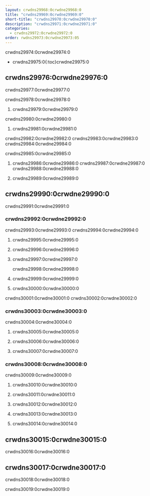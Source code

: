 ```yaml
---
layout: crwdns29968:0crwdne29968:0
title: "crwdns29969:0crwdne29969:0"
short-title: "crwdns29970:0crwdne29970:0"
description: "crwdns29971:0crwdne29971:0"
categories:
  - crwdns29972:0crwdne29972:0
order: rwdns29973:0crwdne29973:05
---
```

crwdns29974:0crwdne29974:0

* crwdns29975:0{:toc}crwdne29975:0

## crwdns29976:0crwdne29976:0

crwdns29977:0crwdne29977:0

crwdns29978:0crwdne29978:0

1. crwdns29979:0crwdne29979:0

crwdns29980:0crwdne29980:0

1. crwdns29981:0crwdne29981:0

crwdns29982:0crwdne29982:0 crwdns29983:0crwdne29983:0 crwdns29984:0crwdne29984:0

crwdns29985:0crwdne29985:0

1. crwdns29986:0crwdne29986:0 crwdns29987:0crwdne29987:0 crwdns29988:0crwdne29988:0

2. crwdns29989:0crwdne29989:0

## crwdns29990:0crwdne29990:0

crwdns29991:0crwdne29991:0

### crwdns29992:0crwdne29992:0

crwdns29993:0crwdne29993:0 crwdns29994:0crwdne29994:0

1. crwdns29995:0crwdne29995:0

2. crwdns29996:0crwdne29996:0

3. crwdns29997:0crwdne29997:0

    crwdns29998:0crwdne29998:0
    

1. crwdns29999:0crwdne29999:0

2. crwdns30000:0crwdne30000:0

crwdns30001:0crwdne30001:0 crwdns30002:0crwdne30002:0

### crwdns30003:0crwdne30003:0

crwdns30004:0crwdne30004:0

1. crwdns30005:0crwdne30005:0

2. crwdns30006:0crwdne30006:0

3. crwdns30007:0crwdne30007:0

### crwdns30008:0crwdne30008:0

crwdns30009:0crwdne30009:0

1. crwdns30010:0crwdne30010:0

2. crwdns30011:0crwdne30011:0

3. crwdns30012:0crwdne30012:0

4. crwdns30013:0crwdne30013:0

5. crwdns30014:0crwdne30014:0

## crwdns30015:0crwdne30015:0

crwdns30016:0crwdne30016:0

## crwdns30017:0crwdne30017:0

crwdns30018:0crwdne30018:0

crwdns30019:0crwdne30019:0